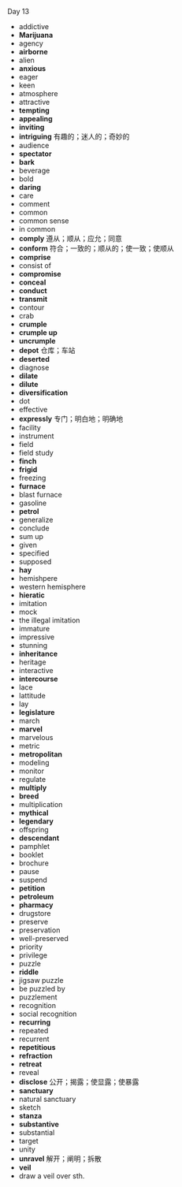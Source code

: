 Day 13

- addictive
- **Marijuana**
- agency
- **airborne**
- alien
- **anxious**
- eager
- keen
- atmosphere
- attractive
- **tempting**
- **appealing**
- **inviting**
- **intriguing** 有趣的；迷人的；奇妙的
- audience
- **spectator**
- **bark**
- beverage
- bold
- **daring**
- care
- comment
- common
- common sense
- in common
- **comply** 遵从；顺从；应允；同意
- **conform** 符合；一致的；顺从的；使一致；使顺从
- **comprise**
- consist of
- **compromise**
- **conceal**
- **conduct**
- **transmit**
- contour
- crab
- **crumple**
- **crumple up**
- **uncrumple**
- **depot** 仓库；车站
- **deserted**
- diagnose
- **dilate**
- **dilute**
- **diversification**
- dot
- effective
- **expressly** 专门；明白地；明确地
- facility
- instrument
- field
- field study
- **finch**
- **frigid**
- freezing
- **furnace**
- blast furnace
- gasoline
- **petrol**
- generalize
- conclude
- sum up
- given
- specified
- supposed
- **hay**
- hemishpere
- western hemisphere
- **hieratic**
- imitation
- mock
- the illegal imitation
- immature
- impressive
- stunning
- **inheritance**
- heritage
- interactive
- **intercourse**
- lace
- lattitude
- lay
- **legislature**
- march
- **marvel**
- marvelous
- metric
- **metropolitan**
- modeling
- monitor
- regulate
- **multiply**
- **breed**
- multiplication
- **mythical**
- **legendary**
- offspring
- **descendant**
- pamphlet
- booklet
- brochure
- pause
- suspend
- **petition**
- **petroleum**
- **pharmacy**
- drugstore
- preserve
- preservation
- well-preserved
- priority
- privilege
- puzzle
- **riddle**
- jigsaw puzzle
- be puzzled by
- puzzlement
- recognition
- social recognition
- **recurring**
- repeated
- recurrent
- **repetitious**
- **refraction**
- **retreat**
- reveal
- **disclose** 公开；揭露；使显露；使暴露
- **sanctuary**
- natural sanctuary
- sketch
- **stanza**
- **substantive**
- substantial
- target
- unity
- **unravel** 解开；阐明；拆散
- **veil**
- draw a veil over sth.
